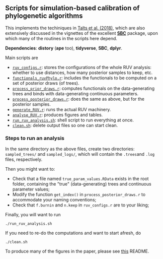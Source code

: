 ## Scripts for simulation-based calibration of phylogenetic algorithms

This implements the techiniques in [Talts et al. (2018)](https://arxiv.org/abs/1804.06788), which are also extensively discussed in the vignettes of the excellent [**SBC**](https://github.com/hyunjimoon/SBC) package, upon which many of the routines in the scripts here depend.

**Dependencies**: **distory** (**ape** too), **tidyverse**, **SBC**, **dplyr**. 

Main scripts are
- [`ruv_configs.r`](https://github.com/rbouckaert/DeveloperManual/blob/master/r_scripts/ruv/ruv_configs.r): stores the configurations of the whole RUV analysis: whether to use distances, how many posterior samples to keep, etc. 
- [`functionals_ruvPhylo.r`](https://github.com/rbouckaert/DeveloperManual/blob/master/r_scripts/ruv/functionals_ruvPhylo.r): includes the functionals to be computed on a set of posterior draws (of trees).
- [`process_prior_draws.r`](https://github.com/rbouckaert/DeveloperManual/blob/master/r_scripts/ruv/process_prior_draws.r): computes functionals on the data-generating trees and binds with data-generating continuous parameters.
- [`process_posterior_draws.r`](https://github.com/rbouckaert/DeveloperManual/blob/master/r_scripts/ruv/process_posterior_draws.r): does the same as above, but for the posterior samples.
- [`generate_RUV.r`](https://github.com/rbouckaert/DeveloperManual/blob/master/r_scripts/ruv/generate_RUV.r): runs the actual RUV machinery.
- [`analyse_RUV.r`](https://github.com/rbouckaert/DeveloperManual/blob/master/r_scripts/ruv/analyse_RUV.r): produces figures and tables.
- [`run_ruv_analysis.sh`](https://github.com/rbouckaert/DeveloperManual/blob/master/r_scripts/ruv/run_ruv_analysis.sh): shell script to run everything at once.
- [`clean.sh`](https://github.com/rbouckaert/DeveloperManual/blob/master/r_scripts/ruv/clean.sh): delete output files so one can start clean. 

### Steps to run an analysis

In the same directory as the above files, create two directories: `sampled_trees/` and `sampled_logs/`, which will contain the `.trees`and `.log` files, respectively.

Then you might want to:
- Check that a file named `true_param_values.RData` exists in the root folder, containing the "true" (data-generating) trees and continuous parameter values;
- Modify the function `get_index()` in `process_posterior_draws.r` to accommodate your naming conventions;
- Check that `f.burnin` and `n.keep` in `ruv_configs.r` are to your liking;


Finally, you will want to run 
```
./run_ruv_analysis.sh
```

If you need to re-do the computations and want to start afresh, do

```
./clean.sh
```

To produce many of the figures in the paper, please see [this](https://github.com/rbouckaert/DeveloperManual/blob/master/r_scripts/ruv/code_for_figures/README.md) README. 
